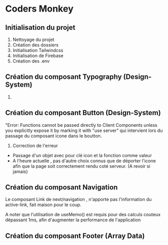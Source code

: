 # Coders Monkey

## Initialisation du projet

1. Nettoyage du projet
2. Création des dossiers
3. Initialisation Tailwindcss
4. Initialisation de Firebase
5. Création des .env

## Création du composant Typography (Design-System)

1.

## Création du composant Button (Design-System)

"Error: Functions cannot be passed directly to Client Components unless you explicitly expose it by marking it with "use server" qui intervient lors du passage du composant icone dans le boutton.

1. Correction de l'erreur

- Passage d'un objet avec pour clé icon et la fonction comme valeur
- A l'heure actuelle , pas d'autre choix connus que de déporter l'icone afin que la page soit correctement rendu coté serveur. (A revoir si jamais)

## Création du composant Navigation

Le composant Link de next/navigation , n'apporte pas l'information du active-link, fait maison pour le coup.

A noter que l'utilisation de useMemo() est requis pour des calculs couteux dépassant 1ms, afin d'augmenter la performance de l'application

## Création du composant Footer (Array Data)
